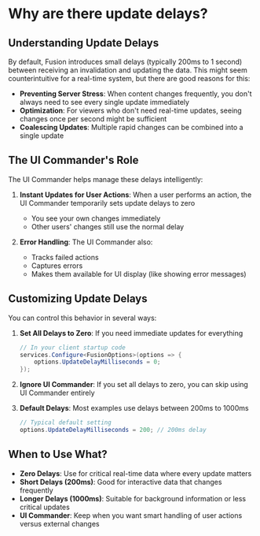 # Why are there update delays?

## Understanding Update Delays

By default, Fusion introduces small delays (typically 200ms to 1 second) between receiving an invalidation and updating the data. This might seem counterintuitive for a real-time system, but there are good reasons for this:

- **Preventing Server Stress**: When content changes frequently, you don't always need to see every single update immediately
- **Optimization**: For viewers who don't need real-time updates, seeing changes once per second might be sufficient
- **Coalescing Updates**: Multiple rapid changes can be combined into a single update

## The UI Commander's Role

The UI Commander helps manage these delays intelligently:

1. **Instant Updates for User Actions**: When a user performs an action, the UI Commander temporarily sets update delays to zero
   - You see your own changes immediately
   - Other users' changes still use the normal delay

2. **Error Handling**: The UI Commander also:
   - Tracks failed actions
   - Captures errors
   - Makes them available for UI display (like showing error messages)

## Customizing Update Delays

You can control this behavior in several ways:

1. **Set All Delays to Zero**: If you need immediate updates for everything
   ```csharp
   // In your client startup code
   services.Configure<FusionOptions>(options => {
       options.UpdateDelayMilliseconds = 0;
   });
   ```

2. **Ignore UI Commander**: If you set all delays to zero, you can skip using UI Commander entirely

3. **Default Delays**: Most examples use delays between 200ms to 1000ms
   ```csharp
   // Typical default setting
   options.UpdateDelayMilliseconds = 200; // 200ms delay
   ```

## When to Use What?

- **Zero Delays**: Use for critical real-time data where every update matters
- **Short Delays (200ms)**: Good for interactive data that changes frequently
- **Longer Delays (1000ms)**: Suitable for background information or less critical updates
- **UI Commander**: Keep when you want smart handling of user actions versus external changes 